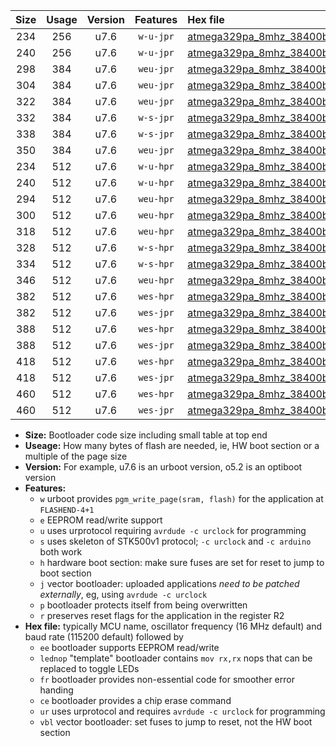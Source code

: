 |Size|Usage|Version|Features|Hex file|
|:-:|:-:|:-:|:-:|:--|
|234|256|u7.6|`w-u-jpr`|[atmega329pa_8mhz_38400bps_ur_vbl.hex](https://raw.githubusercontent.com/stefanrueger/urboot/main//atmega329pa_8mhz_38400bps_ur_vbl.hex)|
|240|256|u7.6|`w-u-jpr`|[atmega329pa_8mhz_38400bps_lednop_ur_vbl.hex](https://raw.githubusercontent.com/stefanrueger/urboot/main//atmega329pa_8mhz_38400bps_lednop_ur_vbl.hex)|
|298|384|u7.6|`weu-jpr`|[atmega329pa_8mhz_38400bps_ee_ur_vbl.hex](https://raw.githubusercontent.com/stefanrueger/urboot/main//atmega329pa_8mhz_38400bps_ee_ur_vbl.hex)|
|304|384|u7.6|`weu-jpr`|[atmega329pa_8mhz_38400bps_ee_lednop_ur_vbl.hex](https://raw.githubusercontent.com/stefanrueger/urboot/main//atmega329pa_8mhz_38400bps_ee_lednop_ur_vbl.hex)|
|322|384|u7.6|`weu-jpr`|[atmega329pa_8mhz_38400bps_ee_lednop_fr_ur_vbl.hex](https://raw.githubusercontent.com/stefanrueger/urboot/main//atmega329pa_8mhz_38400bps_ee_lednop_fr_ur_vbl.hex)|
|332|384|u7.6|`w-s-jpr`|[atmega329pa_8mhz_38400bps_vbl.hex](https://raw.githubusercontent.com/stefanrueger/urboot/main//atmega329pa_8mhz_38400bps_vbl.hex)|
|338|384|u7.6|`w-s-jpr`|[atmega329pa_8mhz_38400bps_lednop_vbl.hex](https://raw.githubusercontent.com/stefanrueger/urboot/main//atmega329pa_8mhz_38400bps_lednop_vbl.hex)|
|350|384|u7.6|`weu-jpr`|[atmega329pa_8mhz_38400bps_ee_lednop_fr_ce_ur_vbl.hex](https://raw.githubusercontent.com/stefanrueger/urboot/main//atmega329pa_8mhz_38400bps_ee_lednop_fr_ce_ur_vbl.hex)|
|234|512|u7.6|`w-u-hpr`|[atmega329pa_8mhz_38400bps_ur.hex](https://raw.githubusercontent.com/stefanrueger/urboot/main//atmega329pa_8mhz_38400bps_ur.hex)|
|240|512|u7.6|`w-u-hpr`|[atmega329pa_8mhz_38400bps_lednop_ur.hex](https://raw.githubusercontent.com/stefanrueger/urboot/main//atmega329pa_8mhz_38400bps_lednop_ur.hex)|
|294|512|u7.6|`weu-hpr`|[atmega329pa_8mhz_38400bps_ee_ur.hex](https://raw.githubusercontent.com/stefanrueger/urboot/main//atmega329pa_8mhz_38400bps_ee_ur.hex)|
|300|512|u7.6|`weu-hpr`|[atmega329pa_8mhz_38400bps_ee_lednop_ur.hex](https://raw.githubusercontent.com/stefanrueger/urboot/main//atmega329pa_8mhz_38400bps_ee_lednop_ur.hex)|
|318|512|u7.6|`weu-hpr`|[atmega329pa_8mhz_38400bps_ee_lednop_fr_ur.hex](https://raw.githubusercontent.com/stefanrueger/urboot/main//atmega329pa_8mhz_38400bps_ee_lednop_fr_ur.hex)|
|328|512|u7.6|`w-s-hpr`|[atmega329pa_8mhz_38400bps.hex](https://raw.githubusercontent.com/stefanrueger/urboot/main//atmega329pa_8mhz_38400bps.hex)|
|334|512|u7.6|`w-s-hpr`|[atmega329pa_8mhz_38400bps_lednop.hex](https://raw.githubusercontent.com/stefanrueger/urboot/main//atmega329pa_8mhz_38400bps_lednop.hex)|
|346|512|u7.6|`weu-hpr`|[atmega329pa_8mhz_38400bps_ee_lednop_fr_ce_ur.hex](https://raw.githubusercontent.com/stefanrueger/urboot/main//atmega329pa_8mhz_38400bps_ee_lednop_fr_ce_ur.hex)|
|382|512|u7.6|`wes-hpr`|[atmega329pa_8mhz_38400bps_ee.hex](https://raw.githubusercontent.com/stefanrueger/urboot/main//atmega329pa_8mhz_38400bps_ee.hex)|
|382|512|u7.6|`wes-jpr`|[atmega329pa_8mhz_38400bps_ee_vbl.hex](https://raw.githubusercontent.com/stefanrueger/urboot/main//atmega329pa_8mhz_38400bps_ee_vbl.hex)|
|388|512|u7.6|`wes-hpr`|[atmega329pa_8mhz_38400bps_ee_lednop.hex](https://raw.githubusercontent.com/stefanrueger/urboot/main//atmega329pa_8mhz_38400bps_ee_lednop.hex)|
|388|512|u7.6|`wes-jpr`|[atmega329pa_8mhz_38400bps_ee_lednop_vbl.hex](https://raw.githubusercontent.com/stefanrueger/urboot/main//atmega329pa_8mhz_38400bps_ee_lednop_vbl.hex)|
|418|512|u7.6|`wes-hpr`|[atmega329pa_8mhz_38400bps_ee_lednop_fr.hex](https://raw.githubusercontent.com/stefanrueger/urboot/main//atmega329pa_8mhz_38400bps_ee_lednop_fr.hex)|
|418|512|u7.6|`wes-jpr`|[atmega329pa_8mhz_38400bps_ee_lednop_fr_vbl.hex](https://raw.githubusercontent.com/stefanrueger/urboot/main//atmega329pa_8mhz_38400bps_ee_lednop_fr_vbl.hex)|
|460|512|u7.6|`wes-hpr`|[atmega329pa_8mhz_38400bps_ee_lednop_fr_ce.hex](https://raw.githubusercontent.com/stefanrueger/urboot/main//atmega329pa_8mhz_38400bps_ee_lednop_fr_ce.hex)|
|460|512|u7.6|`wes-jpr`|[atmega329pa_8mhz_38400bps_ee_lednop_fr_ce_vbl.hex](https://raw.githubusercontent.com/stefanrueger/urboot/main//atmega329pa_8mhz_38400bps_ee_lednop_fr_ce_vbl.hex)|

- **Size:** Bootloader code size including small table at top end
- **Useage:** How many bytes of flash are needed, ie, HW boot section or a multiple of the page size
- **Version:** For example, u7.6 is an urboot version, o5.2 is an optiboot version
- **Features:**
  + `w` urboot provides `pgm_write_page(sram, flash)` for the application at `FLASHEND-4+1`
  + `e` EEPROM read/write support
  + `u` uses urprotocol requiring `avrdude -c urclock` for programming
  + `s` uses skeleton of STK500v1 protocol; `-c urclock` and `-c arduino` both work
  + `h` hardware boot section: make sure fuses are set for reset to jump to boot section
  + `j` vector bootloader: uploaded applications *need to be patched externally*, eg, using `avrdude -c urclock`
  + `p` bootloader protects itself from being overwritten
  + `r` preserves reset flags for the application in the register R2
- **Hex file:** typically MCU name, oscillator frequency (16 MHz default) and baud rate (115200 default) followed by
  + `ee` bootloader supports EEPROM read/write
  + `lednop` "template" bootloader contains `mov rx,rx` nops that can be replaced to toggle LEDs
  + `fr` bootloader provides non-essential code for smoother error handing
  + `ce` bootloader provides a chip erase command
  + `ur` uses urprotocol and requires `avrdude -c urclock` for programming
  + `vbl` vector bootloader: set fuses to jump to reset, not the HW boot section
